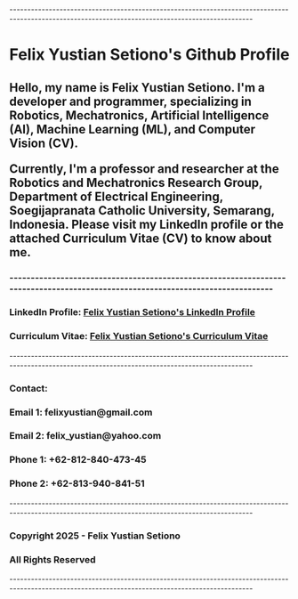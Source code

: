 <p> -------------------------------------------------------------------------------------------------------------------------------------------------- </p>
<h1> Felix Yustian Setiono's Github Profile </h1>

<h2> 
<p> Hello, my name is Felix Yustian Setiono. I'm a developer and programmer, specializing in Robotics, Mechatronics, Artificial Intelligence (AI), Machine Learning (ML), and Computer Vision (CV). </p>
<p> Currently, I'm a professor and researcher at the Robotics and Mechatronics Research Group, Department of Electrical Engineering, Soegijapranata Catholic University, Semarang, Indonesia. Please visit my LinkedIn profile or the attached Curriculum Vitae (CV) to know about me. </p>
</h2>

<p><h3> ------------------------------------------------------------------------------------------------------------------------------- </h3></p>

<p><h3> LinkedIn Profile: <a href="https://linkedin.com/felixsetiono"> Felix Yustian Setiono's LinkedIn Profile </a></h3></p>

<p><h3> Curriculum Vitae: <a href="https://drive.google.com/file/d/1IdpEMnRDKiY3RmneEeV_z_VUJWrOsvfk/view?usp=sharing"> Felix Yustian Setiono's Curriculum Vitae </a></h3></p>

<p> -------------------------------------------------------------------------------------------------------------------------------------------------- </p>

<p><h3> Contact: </h3></p>
<p><h3> Email 1: felixyustian@gmail.com </h3></p>
<p><h3> Email 2: felix_yustian@yahoo.com </h3></p>
<p></p>
<p><h3> Phone 1: +62-812-840-473-45 </h3></p>
<p><h3> Phone 2: +62-813-940-841-51 </h3></p>
<p></p>

<p> -------------------------------------------------------------------------------------------------------------------------------------------------- </p>

<p></p>
<p><h3> Copyright 2025 - Felix Yustian Setiono </h3></p>
<p><h3> All Rights Reserved </h3></p>

<p> -------------------------------------------------------------------------------------------------------------------------------------------------- </p>
